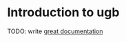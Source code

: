 # Introduction to ugb

TODO: write [great documentation](http://jacobian.org/writing/great-documentation/what-to-write/)
